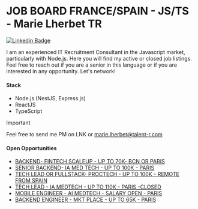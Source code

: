 # JOB BOARD FRANCE/SPAIN - JS/TS - Marie Lherbet TR

[![Linkedin Badge](https://img.shields.io/badge/-Marie%20Lherbet-blue?style=flat&logo=Linkedin&logoColor=white&link=https://www.linkedin.com/in/marie-lherbet-273b9321b/)](https://www.linkedin.com/in/marie-lherbet-273b9321b/)

I am an experienced IT Recruitment Consultant in the Javascript market, particularly with Node.js. Here you will find my active or closed job listings. Feel free to reach out if you are a senior in this language or if you are interested in any opportunity. Let's network!



#### Stack
- Node.js (NestJS, Express.js)
- ReactJS
- TypeScript

> [!IMPORTANT]  
> Feel free to send me PM on LNK or [marie.lherbet@talent-r.com](marie.lherbet@talent-r.com)

#### Open Opportunities

- [BACKEND- FINTECH SCALEUP - UP TO 70K- BCN OR PARIS](./opportunities/BACKEND-%20FINTECH%20SCALEUP%20-%20BCN%20OR%20PARIS.md)
- [SENIOR BACKEND- IA MED TECH - UP TO 100K - PARIS](./opportunities/SENIOR%20BACKEND-%20IA%20MED%20TECH%20-%20PARIS.md)
- [TECH LEAD OR FULLSTACK- PROCTECH - UP TO 100K - REMOTE FROM SPAIN](./opportunities/PROCTECH%20SENIOR%20SW%20REMOTE.md)
- [TECH LEAD - IA MEDTECH - UP TO 110K - PARIS -CLOSED](./opportunities/STAFF%20ENGINEER%20-%20IA%20MEDTECH%20-%20PARIS.md)
- [MOBILE ENGINEER - AI MEDTECH - SALARY OPEN - PARIS](./opportunities/MOBILE%20ENGINEER%20-%20AI%20MEDTECH%20-%20PARIS.md)
- [BACKEND ENGINEER - MKT PLACE - UP TO 65K - PARIS](./opportunities/BACKEND%20ENGINEER%20-%20MKT%20PLACE%20-%20PARIS.md)
  


  
